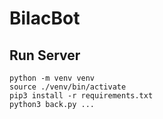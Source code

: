 # BilacBot

## Run Server

```
python -m venv venv
source ./venv/bin/activate
pip3 install -r requirements.txt
python3 back.py ... 
```